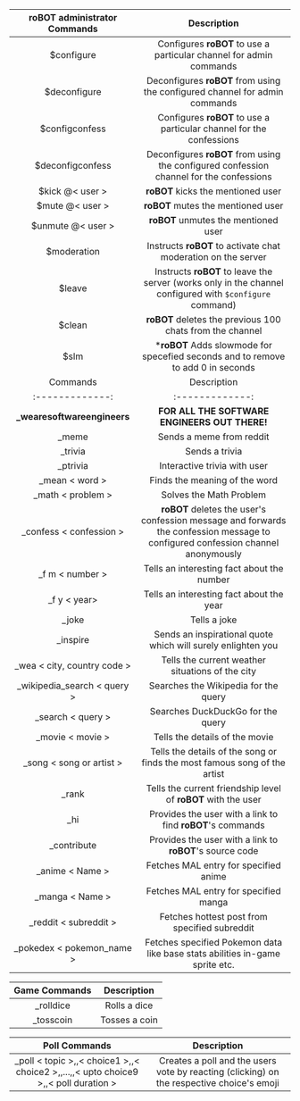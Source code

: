 | **roBOT** administrator Commands | Description |
| :-------------: | :-------------: |
| $configure | Configures **roBOT** to use a particular channel for admin commands |
| $deconfigure | Deconfigures **roBOT** from using the configured channel for admin commands |
| $configconfess | Configures **roBOT** to use a particular channel for the confessions |
| $deconfigconfess | Deconfigures **roBOT** from using the configured confession channel for the confessions |
| $kick @< user > | **roBOT** kicks the mentioned user |
| $mute @< user > | **roBOT** mutes the mentioned user |
| $unmute @< user > | **roBOT** unmutes the mentioned user |
| $moderation | Instructs **roBOT** to activate chat moderation on the server |
| $leave | Instructs **roBOT** to leave the server (works only in the channel configured with `$configure` command) |
| $clean | **roBOT** deletes the previous 100 chats from the channel |
|$slm <seconds>   | ***roBOT** Adds slowmode for specefied seconds and to remove to add 0 in seconds | 
| Commands | Description |
| :-------------: | :-------------: |
| **_wearesoftwareengineers** | **FOR ALL THE SOFTWARE ENGINEERS OUT THERE!** |
| _meme | Sends a meme from reddit |
| _trivia | Sends a trivia |
| _ptrivia | Interactive trivia with user |
| _mean  < word >  | Finds the meaning of the word |
| _math < problem >  | Solves the Math Problem |
| _confess < confession > | **roBOT** deletes the user's confession message and forwards the confession message to configured confession channel anonymously  |
| _f m < number >  | Tells an interesting fact about the number |
| _f y < year>  | Tells an interesting fact about the year |
| _joke | Tells a joke |
| _inspire | Sends an inspirational quote which will surely enlighten you |
| _wea < city, country code > | Tells the current weather situations of the city |
| _wikipedia_search < query >  | Searches the Wikipedia for the query |
| _search < query > | Searches DuckDuckGo for the query |
| _movie < movie > | Tells the details of the movie |
| _song < song or artist > | Tells the details of the song or finds the most famous song of the artist |
| _rank | Tells the current friendship level of **roBOT** with the user |
| _hi | Provides the user with a link to find **roBOT**'s commands |
| _contribute  | Provides the user with a link to **roBOT**'s source code |
| _anime < Name > | Fetches MAL entry for specified anime |
| _manga < Name > | Fetches MAL entry for specified manga |
| _reddit < subreddit > | Fetches hottest post from specified subreddit |
| _pokedex < pokemon_name > | Fetches specified Pokemon data like base stats abilities in-game sprite etc. |

| Game Commands  | Description |
| :-------------: | :-------------: |
| _rolldice | Rolls a dice |
| _tosscoin | Tosses a coin |

| Poll Commands  | Description |
| :-------------: | :-------------: |
| _poll < topic >,,< choice1 >,,< choice2 >,,...,,< upto choice9 >,,< poll duration > | Creates a poll and the users vote by reacting (clicking) on the respective choice's emoji |

